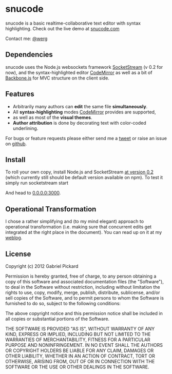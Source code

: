 # snucode

snucode is a basic realtime-collaborative text editor with syntax highlighting. Check out the live demo at [snucode.com](http://snucode.com)

Contact me: [@werg](http://twitter.com/werg) 

## Dependencies

snucode uses the Node.js websockets framework [SocketStream](https://github.com/socketstream/socketstream) (v 0.2 for now), and the syntax-highlighted editor [CodeMirror](http://codemirror.net/) as well as a bit of [Backbone.js](http://documentcloud.github.com/backbone/) for MVC structure on the client side.

## Features

* Arbitrarily many authors can **edit** the same file **simultaneously**.
* All  **syntax-highlighting** modes [CodeMirror](http://codemirror.net/) provides are supported,
* as well as most of the **visual themes**. 
* **Author attribution** is done by decorating text with color-coded underlining.

For bugs or feature requests please either send me a [tweet](http://twitter.com/werg) or raise an issue on [github](https://github.com/werg/snucode/issues).

## Install

To roll your own copy, install Node.js and SocketStream [at version 0.2](https://github.com/socketstream/socketstream/tree/0.2) (which currently still should be default version available on npm).
To test it simply run
    socketstream start

And head to [0.0.0.0:3000](http://0.0.0.0:3000).

## Operational Transformation

I chose a rather simplifying and (to my mind elegant) approach to operational transformation (i.e. making sure that concurrent edits get integrated at the right place in the document). You can read up on it at my [weblog](http://gpickard.wordpress.com/2012/02/17/my-approach-to-operational-transformation/).

## License

Copyright (c) 2012 Gabriel Pickard

Permission is hereby granted, free of charge, to any person obtaining a copy of this software and associated documentation files (the "Software"), to deal in the Software without restriction, including without limitation the rights to use, copy, modify, merge, publish, distribute, sublicense, and/or sell copies of the Software, and to permit persons to whom the Software is furnished to do so, subject to the following conditions:

The above copyright notice and this permission notice shall be included in all copies or substantial portions of the Software.

THE SOFTWARE IS PROVIDED "AS IS", WITHOUT WARRANTY OF ANY KIND, EXPRESS OR IMPLIED, INCLUDING BUT NOT LIMITED TO THE WARRANTIES OF MERCHANTABILITY, FITNESS FOR A PARTICULAR PURPOSE AND NONINFRINGEMENT. IN NO EVENT SHALL THE AUTHORS OR COPYRIGHT HOLDERS BE LIABLE FOR ANY CLAIM, DAMAGES OR OTHER LIABILITY, WHETHER IN AN ACTION OF CONTRACT, TORT OR OTHERWISE, ARISING FROM, OUT OF OR IN CONNECTION WITH THE SOFTWARE OR THE USE OR OTHER DEALINGS IN THE SOFTWARE.